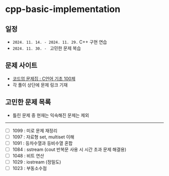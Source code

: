 # cpp-basic-implementation
## 일정
- `2024. 11. 14. - 2024. 11. 29.`  C++ 구현 연습
- `2024. 11. 30. - ` 고민한 문제 복습

## 문제 사이트
- [코드업 문제집 : C언어 기초 100제](https://codeup.kr/problemsetsol.php?psid=23)
- 각 풀이 상단에 문제 링크 기재

## 고민한 문제 목록
- 틀린 문제 중 현재는 익숙해진 문제는 제외
---
- [ ] 1099 : 미로 문제 재정리
- [ ] 1097 : 자료형 set, multiset 이해
- [ ] 1091 : 등차수열과 등비수열 혼합
- [ ] 1084 : sstream (cout 반복문 사용 시 시간 초과 문제 해결용)
- [ ] 1048 : 비트 연산
- [ ] 1029 : iostream (정밀도)
- [ ] 1023 : 부동소수점